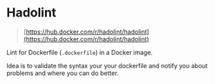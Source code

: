 # Hadolint

> [https://hub.docker.com/r/hadolint/hadolint](https://hub.docker.com/r/hadolint/hadolint)

Lint for Dockerfile (`.dockerfile`) in a Docker image. 

Idea is to validate the syntax your your dockerfile and notify you about problems and where you can do better.

